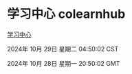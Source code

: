 # 学习中心 colearnhub
[学习中心](http://219.139.197.74:56308/colearnhub/)

2024年 10月 29日 星期二 04:50:02 CST

2024年 10月 28日 星期一 20:50:02 GMT
